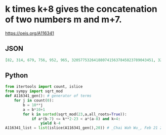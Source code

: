 # k times k\+8 gives the concatenation of two numbers m and m\+7\.
https://oeis.org/A116341
## JSON
```JSON
[82, 314, 679, 756, 952, 965, 3205775326418807415637845823789043451, 3230931606745075612526180113373983267, 3750967203300732832735999247776048870, 6249032796699267167264000752223951123, 6769068393254924387473819886626016726, 6794224673581192584362154176210956542]
```
## Python
```Python
from itertools import count, islice
from sympy import sqrt_mod
def A116341_gen(): # generator of terms
    for j in count(0):
        b = 10**j
        a = b*10+1
        for k in sorted(sqrt_mod(23,a,all_roots=True)):
            if a*(b-7) <= k**2-23 < a*(a-8) and k>4:
                yield k-4
A116341_list = list(islice(A116341_gen(),20)) # _Chai Wah Wu_, Feb 21 2024
```
